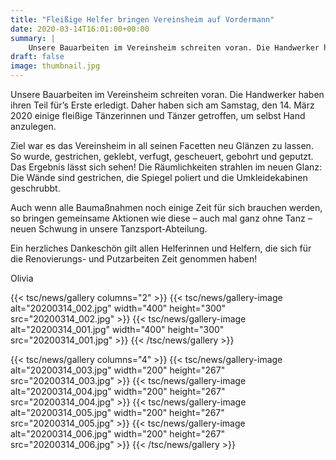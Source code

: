 ```yaml
---
title: "Fleißige Helfer bringen Vereinsheim auf Vordermann"
date: 2020-03-14T16:01:00+00:00
summary: |
    Unsere Bauarbeiten im Vereinsheim schreiten voran. Die Handwerker haben ihren Teil für’s Erste erledigt.
draft: false
image: thumbnail.jpg
---
```


Unsere Bauarbeiten im Vereinsheim schreiten voran. Die Handwerker haben ihren Teil für’s Erste erledigt. Daher haben sich am Samstag, den 14. März 2020 einige fleißige Tänzerinnen und Tänzer getroffen, um selbst Hand anzulegen.

Ziel war es das Vereinsheim in all seinen Facetten neu Glänzen zu lassen. So wurde, gestrichen, geklebt, verfugt, gescheuert, gebohrt und geputzt. Das Ergebnis lässt sich sehen! Die Räumlichkeiten strahlen im neuen Glanz: Die Wände sind gestrichen, die Spiegel poliert und die Umkleidekabinen geschrubbt.

Auch wenn alle Baumaßnahmen noch einige Zeit für sich brauchen werden, so bringen gemeinsame Aktionen wie diese – auch mal ganz ohne Tanz – neuen Schwung in unsere Tanzsport-Abteilung.

 Ein herzliches Dankeschön gilt allen Helferinnen und Helfern, die sich für die Renovierungs- und Putzarbeiten Zeit genommen haben!

Olivia

{{< tsc/news/gallery columns="2" >}}
  {{< tsc/news/gallery-image alt="20200314_002.jpg" width="400" height="300" src="20200314_002.jpg" >}}
  {{< tsc/news/gallery-image alt="20200314_001.jpg" width="400" height="300" src="20200314_001.jpg" >}}
{{< /tsc/news/gallery >}}

{{< tsc/news/gallery columns="4" >}}
  {{< tsc/news/gallery-image alt="20200314_003.jpg" width="200" height="267" src="20200314_003.jpg" >}}
  {{< tsc/news/gallery-image alt="20200314_004.jpg" width="200" height="267" src="20200314_004.jpg" >}}
  {{< tsc/news/gallery-image alt="20200314_005.jpg" width="200" height="267" src="20200314_005.jpg" >}}
  {{< tsc/news/gallery-image alt="20200314_006.jpg" width="200" height="267" src="20200314_006.jpg" >}}
{{< /tsc/news/gallery >}}


